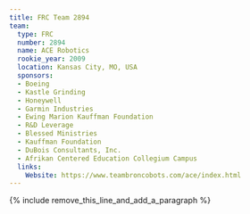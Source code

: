 ```yaml
---
title: FRC Team 2894
team:
  type: FRC
  number: 2894
  name: ACE Robotics
  rookie_year: 2009
  location: Kansas City, MO, USA
  sponsors:
  - Boeing
  - Kastle Grinding
  - Honeywell
  - Garmin Industries
  - Ewing Marion Kauffman Foundation
  - R&D Leverage
  - Blessed Ministries
  - Kauffman Foundation
  - DuBois Consultants, Inc.
  - Afrikan Centered Education Collegium Campus
  links:
    Website: https://www.teambroncobots.com/ace/index.html
---
```


{% include remove_this_line_and_add_a_paragraph %}